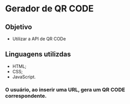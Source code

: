 # Gerador de QR CODE
## Objetivo
+ Utilizar a API de QR CODe
## Linguagens utilizdas
+ HTML;
+ CSS;
+ JavaScript.
### O usuário, ao inserir uma URL, gera um QR CODE correspondente.